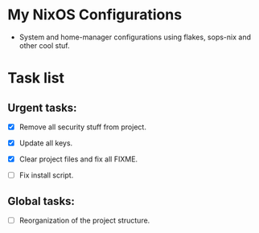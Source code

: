 # My NixOS Configurations
- System and home-manager configurations using flakes, sops-nix and other cool stuf.



# Task list
## Urgent tasks:

- [x] Remove all security stuff from project.

- [x] Update all keys.

- [x] Clear project files and fix all FIXME.

- [ ] Fix install script.

## Global tasks:

- [ ] Reorganization of the project structure.


